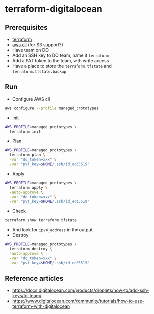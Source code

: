 # terraform-digitalocean

## Prerequisites

- [terraform](https://developer.hashicorp.com/terraform/install)
- [aws cli](https://docs.aws.amazon.com/cli/latest/userguide/getting-started-install.html) (for S3 support?)
- Have team on DO
- Add an SSH key to DO team, name it `terraform`
- Add a PAT token to the team, with write access
- Have a place to store the `terraform.tfstate` and `terraform.tfstate.backup`

## Run

- Configure AWS cli

```sh
aws configure --profile managed_prototypes
```

- Init

```sh
AWS_PROFILE=managed_prototypes \
  terraform init
```

- Plan

```sh
AWS_PROFILE=managed_prototypes \
  terraform plan \
  -var "do_token=xxx" \
  -var "pvt_key=$HOME/.ssh/id_ed25519"
```

- Apply

```sh
AWS_PROFILE=managed_prototypes \
  terraform apply \
  -auto-approve \
  -var "do_token=xxx" \
  -var "pvt_key=$HOME/.ssh/id_ed25519"
```

- Check

```sh
terraform show terraform.tfstate
```

- And look for `ipv4_address` in the output.
- Destroy

```sh
AWS_PROFILE=managed_prototypes \
  terraform destroy \
  -auto-approve \
  -var "do_token=xxx" \
  -var "pvt_key=$HOME/.ssh/id_ed25519"
```

## Reference articles

- https://docs.digitalocean.com/products/droplets/how-to/add-ssh-keys/to-team/
- https://www.digitalocean.com/community/tutorials/how-to-use-terraform-with-digitalocean
